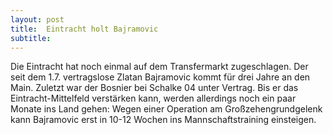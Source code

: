 ```yaml
---
layout: post
title:  Eintracht holt Bajramovic
subtitle:  
---
```


Die Eintracht hat noch einmal auf dem Transfermarkt zugeschlagen. Der seit dem 1.7. vertragslose Zlatan Bajramovic kommt für drei Jahre an den Main. Zuletzt war der Bosnier bei Schalke 04 unter Vertrag. Bis er das Eintracht-Mittelfeld verstärken kann, werden allerdings noch ein paar Monate ins Land gehen: Wegen einer Operation am Großzehengrundgelenk kann Bajramovic erst in 10-12 Wochen ins Mannschaftstraining einsteigen.



